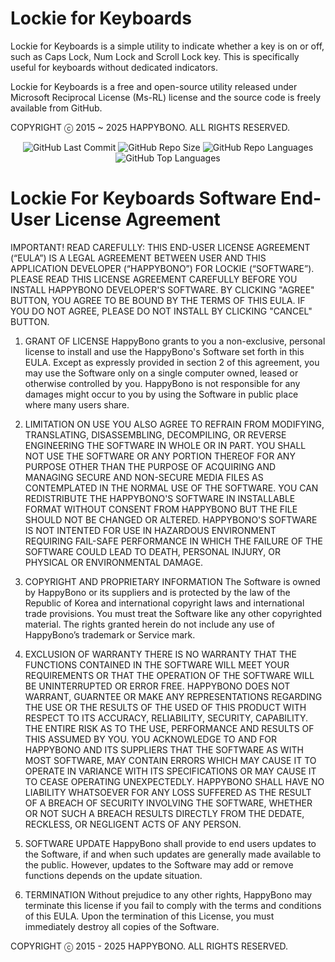 # Lockie for Keyboards
Lockie for Keyboards is a simple utility to indicate whether a key is on or off, such as Caps Lock, Num Lock and Scroll Lock key. This is specifically useful for keyboards without dedicated indicators.

Lockie for Keyboards is a free and open-source utility released under Microsoft Reciprocal License (Ms-RL) license and the source code is freely available from GitHub.

COPYRIGHT ⓒ 2015 ~ 2025 HAPPYBONO. ALL RIGHTS RESERVED.

<div align="center">
<img alt="GitHub Last Commit" src="https://img.shields.io/github/last-commit/happybono/Lockie"> 
<img alt="GitHub Repo Size" src="https://img.shields.io/github/repo-size/happybono/Lockie">
<img alt="GitHub Repo Languages" src="https://img.shields.io/github/languages/count/happybono/Lockie">
<img alt="GitHub Top Languages" src="https://img.shields.io/github/languages/top/HappyBono/Lockie">
</div>


# Lockie For Keyboards Software End-User License Agreement

IMPORTANT! READ CAREFULLY: THIS END-USER LICENSE AGREEMENT (“EULA”) IS A LEGAL AGREEMENT BETWEEN USER AND THIS APPLICATION DEVELOPER (“HAPPYBONO”) FOR LOCKIE (“SOFTWARE”). PLEASE READ THIS LICENSE AGREEMENT CAREFULLY BEFORE YOU INSTALL HAPPYBONO DEVELOPER'S SOFTWARE. BY CLICKING "AGREE" BUTTON, YOU AGREE TO BE BOUND BY THE TERMS OF THIS EULA. IF YOU DO NOT AGREE, PLEASE DO NOT INSTALL BY CLICKING "CANCEL" BUTTON.

1. GRANT OF LICENSE
HappyBono grants to you a non-exclusive, personal license to install and use the HappyBono's Software set forth in this EULA. Except as expressly provided in section 2 of this agreement, you may use the Software only on a single computer owned, leased or otherwise controlled by you. HappyBono is not responsible for any damages might occur to you by using the Software in public place where many users share. 

2. LIMITATION ON USE
YOU ALSO AGREE TO REFRAIN FROM MODIFYING, TRANSLATING, DISASSEMBLING, DECOMPILING, OR REVERSE ENGINEERING THE SOFTWARE IN WHOLE OR IN PART. YOU SHALL NOT USE THE SOFTWARE OR ANY PORTION THEREOF FOR ANY PURPOSE OTHER THAN THE PURPOSE OF ACQUIRING AND MANAGING SECURE AND NON-SECURE MEDIA FILES AS CONTEMPLATED IN THE NORMAL USE OF THE SOFTWARE. YOU CAN REDISTRIBUTE THE HAPPYBONO'S SOFTWARE IN INSTALLABLE FORMAT WITHOUT CONSENT FROM HAPPYBONO BUT THE FILE SHOULD NOT BE CHANGED OR ALTERED. HAPPYBONO'S SOFTWARE IS NOT INTENTED FOR USE IN HAZARDOUS ENVIRONMENT REQUIRING FAIL-SAFE PERFORMANCE IN WHICH THE FAILURE OF THE SOFTWARE COULD LEAD TO DEATH, PERSONAL INJURY, OR PHYSICAL OR ENVIRONMENTAL DAMAGE.

3. COPYRIGHT AND PROPRIETARY INFORMATION
The Software is owned by HappyBono or its suppliers and is protected by the law of the Republic of Korea and international copyright laws and international trade provisions. You must treat the Software like any other copyrighted material. The rights granted herein do not include any use of HappyBono’s trademark or Service mark.

4. EXCLUSION OF WARRANTY
THERE IS NO WARRANTY THAT THE FUNCTIONS CONTAINED IN THE SOFTWARE WILL MEET YOUR REQUIREMENTS OR THAT THE OPERATION OF THE SOFTWARE WILL BE UNINTERRUPTED OR ERROR FREE. HAPPYBONO DOES NOT WARRANT, GUARNTEE OR MAKE ANY REPRESENTATIONS REGARDING THE USE OR THE RESULTS OF THE USED OF THIS PRODUCT WITH RESPECT TO ITS ACCURACY, RELIABILITY, SECURITY, CAPABILITY. THE ENTIRE RISK AS TO THE USE, PERFORMANCE AND RESULTS OF THIS ASSUMED BY YOU. 
YOU ACKNOWLEDGE TO AND FOR HAPPYBONO AND ITS SUPPLIERS THAT THE SOFTWARE AS WITH MOST SOFTWARE, MAY CONTAIN ERRORS WHICH MAY CAUSE IT TO OPERATE IN VARIANCE WITH ITS SPECIFICATIONS OR MAY CAUSE IT TO CEASE OPERATING UNEXPECTEDLY. HAPPYBONO SHALL HAVE NO LIABILITY WHATSOEVER FOR ANY LOSS SUFFERED AS THE RESULT OF A BREACH OF SECURITY INVOLVING THE SOFTWARE, WHETHER OR NOT SUCH A BREACH RESULTS DIRECTLY FROM THE DEDATE, RECKLESS, OR NEGLIGENT ACTS OF ANY PERSON.

5. SOFTWARE UPDATE
HappyBono shall provide to end users updates to the Software, if and when such updates are generally made available to the public. However, updates to the Software may add or remove functions depends on the update situation.

6. TERMINATION
Without prejudice to any other rights, HappyBono may terminate this license if you fail to comply with the terms and conditions of this EULA. Upon the termination of this License, you must immediately destroy all copies of the Software.

COPYRIGHT ⓒ 2015 - 2025 HAPPYBONO. ALL RIGHTS RESERVED.
